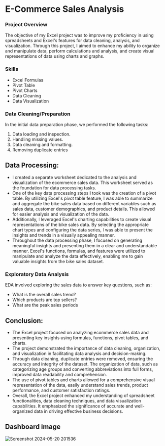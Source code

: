 # E-Commerce Sales Analysis

### Project Overview
 The objective of my Excel project was to improve my proficiency in using 
spreadsheets and Excel's features for data cleaning, analysis, and visualization. Through 
this project, I aimed to enhance my ability to organize and manipulate data, perform 
calculations and analysis, and create visual representations of data using charts and 
graphs.

### Skills

- Excel Formulas
- Pivot Table
- Pivot Charts
- Data Cleaning
- Data Visualization

### Data Cleaning/Preparation

In the initial data preparation phase, we performed the following tasks:
1. Data loading and inspection.
2. Handling missing values.
3. Data cleaning and formatting.
4. Removing  duplicate entries

## Data Processing:
 - I created a separate worksheet dedicated to the analysis and visualization 
of the ecommerce sales data. This worksheet served as the foundation for data processing 
tasks.
 - One of the key data processing steps I took was the creation of a pivot table. By 
utilizing Excel's pivot table feature, I was able to summarize and aggregate the bike 
sales data based on different variables such as sales data, customer demographics, and 
product details. This allowed for easier analysis and visualization of the data.
 - Additionally, I leveraged Excel's charting capabilities to create visual representations 
of the bike sales data. By selecting the appropriate chart types and configuring the data 
series, I was able to present the insights and trends in a visually appealing manner.
 - Throughout the data processing phase, I focused on generating meaningful insights 
and presenting them in a clear and understandable manner. Excel's functions, formulas, 
and features were utilized to manipulate and analyze the data effectively, enabling me 
to gain valuable insights from the bike sales dataset.

### Exploratory Data Analysis

EDA involved exploring the sales data to answer key questions, such as:

- What is the overall sales trend?
- Which products are top sellers?
- What are the peak sales periods

## Conclusion:
 - The Excel project focused on analyzing ecommerce sales data and presenting key insights 
using formulas, functions, pivot tables, and charts.
 - The project demonstrated the importance of data cleaning, organization, and visualization in facilitating data analysis and decision-making.
 - Through data cleaning, duplicate entries were removed, ensuring the accuracy and 
integrity of the dataset. The organization of data, such as categorizing age groups and 
converting abbreviations into full forms, improved data readability and comprehension.
 - The use of pivot tables and charts allowed for a comprehensive visual representation 
of the data, easily understand sales trends, product performance, and customer satisfaction ratings. 
 - Overall, the Excel project enhanced my understanding of spreadsheet functionalities, 
data cleaning techniques, and data visualization capabilities. It emphasized the 
significance of accurate and well-organized data in driving effective business decisions.

## Dashboard image
![Screenshot 2024-05-20 201536](https://github.com/RBSanthosh0104/Ecommerce-Sales-Analysis-Dashboard-project/assets/170400064/d8400452-23e7-4bff-9523-c25b27ac70f3)
